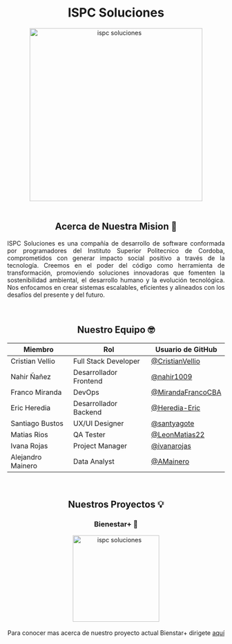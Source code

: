 <h1 align=center> 
  ISPC Soluciones
</h1>
<div align="center">
<img src="https://github.com/user-attachments/assets/5e33a3ff-f7d7-4f75-8d55-640b523b8fa6" alt="ispc soluciones" width="400" height="400">
</div>
<br>

<h2 align=center>Acerca de Nuestra Mision 🎯</h2>
<div align=justify>
<p>ISPC Soluciones es una compañía de desarrollo de software conformada por programadores del Instituto Superior Politecnico de Cordoba, comprometidos con generar impacto social positivo a través de la tecnología. Creemos en el poder del código como herramienta de transformación, promoviendo soluciones innovadoras que fomenten la sostenibilidad ambiental, el desarrollo humano y la evolución tecnológica. Nos enfocamos en crear sistemas escalables, eficientes y alineados con los desafíos del presente y del futuro.<br>
</p>
</div>
<br>
<div align=center>
<h2 align="center">Nuestro Equipo 🤓</h2>
  
| Miembro           | Rol                    | Usuario de GitHub                                       |
|-------------------|------------------------|---------------------------------------------------------|
| Cristian Vellio   | Full Stack Developer   | [@CristianVellio](https://github.com/CristianVellio)    |
| Nahir Ñañez       | Desarrollador Frontend | [@nahir1009](https://github.com/nahir1009)              |
| Franco Miranda    | DevOps                 | [@MirandaFrancoCBA](https://github.com/MirandaFrancoCBA)|
| Eric Heredia      | Desarrollador Backend  | [@Heredia-Eric](https://github.com/Heredia-Eric)        |
| Santiago Bustos   | UX/UI Designer         | [@santyagote](https://github.com/santyagote)            |
| Matias Rios       | QA Tester              | [@LeonMatias22](https://github.com/LeonMatias22)        |
| Ivana Rojas       | Project Manager        | [@ivanarojas](https://github.com/ivanarojas)            |
| Alejandro Mainero | Data Analyst           | [@AMainero](https://github.com/AMainero)                |
</div>
<br>

<div align=center>
<h2 align="center">Nuestros Proyectos 💡</h2>
<h3 align="center">Bienestar+ 💪</h3>
<div align="center">
<img src="https://github.com/user-attachments/assets/ba9c092a-e254-4c67-b0ed-d4ba00c1099f" alt="ispc soluciones" width="200" height="200">
</div>
<br>
Para conocer mas acerca de nuestro proyecto actual Bienstar+ dirigete <a href="https://github.com/ISPC-Soluciones/Bienestar-Plus">aquí</a>


</div>
<br>

